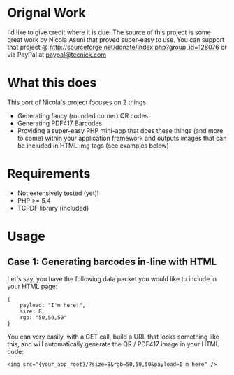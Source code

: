 # Orignal Work

I'd like to give credit where it is due. The source of this project is some great work by Nicola Asuni that proved super-easy to use. You can 
support that project @ http://sourceforge.net/donate/index.php?group_id=128076 or via PayPal at paypal@tecnick.com

# What this does

This port of Nicola's project focuses on 2 things

* Generating fancy (rounded corner) QR codes
* Generating PDF417 Barcodes
* Providing a super-easy PHP mini-app that does these things (and more to come) within your application framework and outputs images that can be included in HTML img tags (see examples below)

# Requirements 

* Not extensively tested (yet)!
* PHP >= 5.4
* TCPDF library (included)

# Usage

## Case 1: Generating barcodes in-line with HTML 

Let's say, you have the following data packet you would like to include in your HTML page:

    {
        payload: "I'm here!",
        size: 8,
        rgb: "50,50,50"
    }

You can very easily, with a GET call, build a URL that looks something like this, and will automatically generate the QR / PDF417 image in your HTML code:

    <img src="{your_app_root}/?size=8&rgb=50,50,50&payload=I'm here" />


